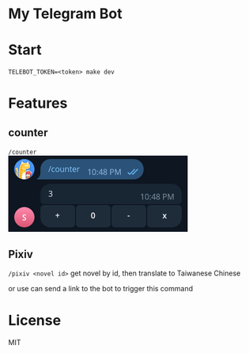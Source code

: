 # My Telegram Bot

# Start

```
TELEBOT_TOKEN=<token> make dev
```

# Features

## counter

`/counter`  
![counter](./img/counter.png)

## Pixiv
`/pixiv <novel id>`
get novel by id, then translate to Taiwanese Chinese

or use can send a link to the bot to trigger this command

# License

MIT
